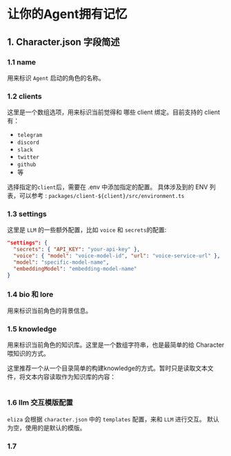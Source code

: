 # 让你的Agent拥有记忆

## 1. Character.json 字段简述

### 1.1 name

用来标识 `Agent` 启动的角色的名称。

### 1.2 clients

这里是一个数组选项，用来标识当前觉得和 哪些 client 绑定。目前支持的 client 有：

- `telegram`
- `discord`
- `slack`
- `twitter`
- `github`
- 等

选择指定的`client`后，需要在 .env 中添加指定的配置。
具体涉及到的 ENV 列表，可以参考 : `packages/client-${client}/src/environment.ts`

### 1.3 settings

这里是 `LLM` 的一些额外配置，比如 `voice` 和 `secrets`的配置:

```json
"settings": {
  "secrets": { "API_KEY": "your-api-key" },
  "voice": { "model": "voice-model-id", "url": "voice-service-url" },
  "model": "specific-model-name",
  "embeddingModel": "embedding-model-name"
}
```

### 1.4 bio 和 lore

用来标识当前角色的背景信息。

### 1.5 knowledge

用来标识当前角色的知识库。这里是一个数组字符串，也是最简单的给 Character 喂知识的方式。

这里推荐一个从一个目录简单的构建knowledge的方式。暂时只是读取文本文件，将文本内容读取作为知识库的内容：

```javascript

```

### 1.6 llm 交互模版配置

`eliza` 会根据 `character.json` 中的 `templates` 配置，来和 `LLM` 进行交互。
默认为空，使用的是默认的模版。


### 1.7